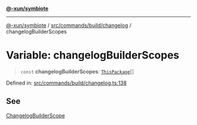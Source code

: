 [**@-xun/symbiote**](../../../../../README.md)

***

[@-xun/symbiote](../../../../../README.md) / [src/commands/build/changelog](../README.md) / changelogBuilderScopes

# Variable: changelogBuilderScopes

> `const` **changelogBuilderScopes**: [`ThisPackage`](../../../../configure/enumerations/ThisPackageGlobalScope.md#thispackage)[]

Defined in: [src/commands/build/changelog.ts:138](https://github.com/Xunnamius/symbiote/blob/99b7edbb8da48599bbf2df3d7283dc44dcebb760/src/commands/build/changelog.ts#L138)

## See

[ChangelogBuilderScope](../../../../configure/enumerations/ThisPackageGlobalScope.md)
